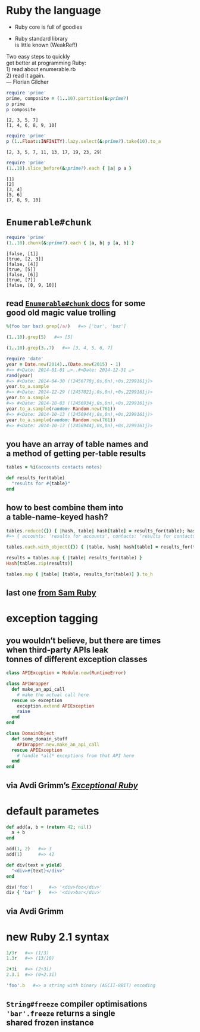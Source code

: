 # Ruby the language

* Ruby core is full of goodies
<!-- .element: class="fragment" -->

* Ruby standard library<br />is little known (WeakRef!)
<!-- .element: class="fragment" -->

<p class='fragment quote'>
  Two easy steps to quickly<br />
  get better at programming Ruby:<br />
  1) read about enumerable.rb<br />
  2) read it again.<br />
  — Florian Gilcher
</p>



```ruby
require 'prime'
prime, composite = (1..10).partition(&:prime?)
p prime
p composite
```

```no-highlight
[2, 3, 5, 7]
[1, 4, 6, 8, 9, 10]
```
<!-- .element: class="fragment" -->

```ruby
require 'prime'
p (1..Float::INFINITY).lazy.select(&:prime?).take(10).to_a
```
<!-- .element: class="fragment" -->

```no-highlight
[2, 3, 5, 7, 11, 13, 17, 19, 23, 29]
```
<!-- .element: class="fragment" -->

```ruby
require 'prime'
(1..10).slice_before(&:prime?).each { |a| p a }
```
<!-- .element: class="fragment" -->

```no-highlight
[1]
[2]
[3, 4]
[5, 6]
[7, 8, 9, 10]
```
<!-- .element: class="fragment" -->


# `Enumerable#chunk`

```ruby
require 'prime'
(1..10).chunk(&:prime?).each { |a, b| p [a, b] }
```
<!-- .element: class="fragment" -->

```no-highlight
[false, [1]]
[true, [2, 3]]
[false, [4]]
[true, [5]]
[false, [6]]
[true, [7]]
[false, [8, 9, 10]]
```
<!-- .element: class="fragment" -->

## read [`Enumerable#chunk` docs](http://rubydoc.info/stdlib/core/Enumerable#chunk-instance_method) for some<br />good old magic value trolling
<!-- .element: class="fragment" -->


```ruby
%(foo bar baz).grep(/a/)   #=> ['bar', 'baz']
```

```ruby
(1..10).grep(5)   #=> [5]
```
<!-- .element: class="fragment" -->

```ruby
(1..10).grep(3..7)   #=> [3, 4, 5, 6, 7]
```
<!-- .element: class="fragment" -->

```ruby
require 'date'
year = Date.new(2014)..(Date.new(2015) - 1)
#=> #<Date: 2014-01-01 …>..#<Date: 2014-12-31 …>
rand(year)
#=> #<Date: 2014-04-30 ((2456778j,0s,0n),+0s,2299161j)>
year.to_a.sample
#=> #<Date: 2014-12-29 ((2457021j,0s,0n),+0s,2299161j)>
year.to_a.sample
#=> #<Date: 2014-10-03 ((2456934j,0s,0n),+0s,2299161j)>
year.to_a.sample(random: Random.new(761))
#=> #<Date: 2014-10-13 ((2456944j,0s,0n),+0s,2299161j)>
year.to_a.sample(random: Random.new(761))
#=> #<Date: 2014-10-13 ((2456944j,0s,0n),+0s,2299161j)>
```
<!-- .element: class="fragment" -->


## you have an array of table names and<br />a method of getting per-table results

```ruby
tables = %i(accounts contacts notes)

def results_for(table)
  "results for #{table}"
end
```
<!-- .element: class="fragment" -->

## how to best combine them into<br />a table-name-keyed hash?
<!-- .element: class="fragment" -->

```ruby
tables.reduce({}) { |hash, table| hash[table] = results_for(table); hash }
#=> { accounts: 'results for accounts', contacts: 'results for contacts', … }
```
<!-- .element: class="fragment" -->

```ruby
tables.each.with_object({}) { |table, hash| hash[table] = results_for(table) }
```
<!-- .element: class="fragment" -->

```ruby
results = tables.map { |table| results_for(table) }
Hash[tables.zip(results)]
```
<!-- .element: class="fragment" -->

```ruby
tables.map { |table| [table, results_for(table)] }.to_h
```
<!-- .element: class="fragment" -->

## last one [from Sam Ruby](https://gist.github.com/chastell/1900f257310e5212f3c2)
<!-- .element: class="fragment" -->



# exception tagging

## you wouldn’t believe, but there are times<br />when third-party APIs leak<br />tonnes of different exception classes
<!-- .element: class="fragment" -->

```ruby
class APIException = Module.new(RuntimeError)

class APIWrapper
  def make_an_api_call
    # make the actual call here
  rescue => exception
    exception.extend APIException
    raise
  end
end
```
<!-- .element: class="fragment" -->

```ruby
class DomainObject
  def some_domain_stuff
    APIWrapper.new.make_an_api_call
  rescue APIException
    # handle *all* exceptions from that API here
  end
end
```
<!-- .element: class="fragment" -->

## via Avdi Grimm’s [_Exceptional Ruby_](http://exceptionalruby.com)
<!-- .element: class="fragment" -->


# default parametes

```ruby
def add(a, b = (return 42; nil))
  a + b
end
```
<!-- .element: class="fragment" -->

```ruby
add(1, 2)   #=> 3
add(1)      #=> 42
```
<!-- .element: class="fragment" -->

```ruby
def div(text = yield)
  "<div>#{text}</div>"
end
```
<!-- .element: class="fragment" -->

```ruby
div('foo')      #=> '<div>foo</div>'
div { 'bar' }   #=> '<div>bar</div>'
```
<!-- .element: class="fragment" -->

## via Avdi Grimm
<!-- .element: class="fragment" -->


# new Ruby 2.1 syntax

```ruby
1/3r   #=> (1/3)
1.3r   #=> (13/10)

2+3i   #=> (2+3i)
2.3.i  #=> (0+2.3i)

'foo'.b   #=> a string with binary (ASCII-8BIT) encoding
```
<!-- .element: class="fragment" -->

## `String#freeze` compiler optimisations<br />`'bar'.freeze` returns a single<br />shared frozen instance
<!-- .element: class="fragment" -->
